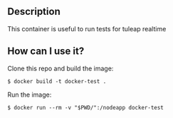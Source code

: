 ## Description
This container is useful to run tests for tuleap realtime

## How can I use it?
Clone this repo and build the image:
```
$ docker build -t docker-test .
```

Run the image:
```
$ docker run --rm -v "$PWD/":/nodeapp docker-test
```
